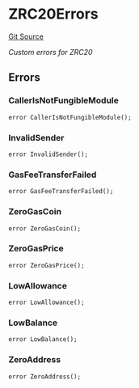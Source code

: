# ZRC20Errors
[Git Source](https://github.com/zeta-chain/protocol-contracts/blob/03043003e2b510828e96289d740026d785c81bde/contracts/zevm/ZRC20.sol)

*Custom errors for ZRC20*


## Errors
### CallerIsNotFungibleModule

```solidity
error CallerIsNotFungibleModule();
```

### InvalidSender

```solidity
error InvalidSender();
```

### GasFeeTransferFailed

```solidity
error GasFeeTransferFailed();
```

### ZeroGasCoin

```solidity
error ZeroGasCoin();
```

### ZeroGasPrice

```solidity
error ZeroGasPrice();
```

### LowAllowance

```solidity
error LowAllowance();
```

### LowBalance

```solidity
error LowBalance();
```

### ZeroAddress

```solidity
error ZeroAddress();
```

